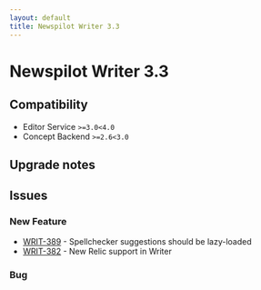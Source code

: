 ```yaml
---
layout: default
title: Newspilot Writer 3.3
---
```

<div class="jumbotron">
    <h1>Newspilot Writer 3.3</h1>    
    <h2>Compatibility</h2>
    <ul>
        <li>Editor Service <code>&gt;=3.0</code><code>&lt;4.0</code></li>
        <li>Concept Backend <code>&gt;=2.6</code><code>&lt;3.0</code></li>
    </ul>
</div>




## Upgrade notes  
          



## Issues  


### New Feature 

 * [WRIT-389](https://jira.infomaker.se/browse/WRIT-389) - Spellchecker suggestions should be lazy-loaded 
 * [WRIT-382](https://jira.infomaker.se/browse/WRIT-382) - New Relic support in Writer 


### Bug 


